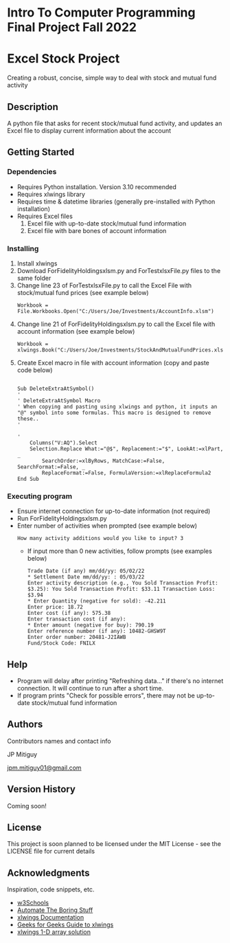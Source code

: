 # Intro To Computer Programming Final Project Fall 2022

# Excel Stock Project

Creating a robust, concise, simple way to deal with stock and mutual fund activity

## Description

A python file that asks for recent stock/mutual fund activity, and updates an Excel file to display current information about the account 

## Getting Started

### Dependencies

* Requires Python installation. Version 3.10 recommended
* Requires xlwings library
* Requires time & datetime libraries (generally pre-installed with Python installation)
* Requires Excel files
    1. Excel file with up-to-date stock/mutual fund information
    2. Excel file with bare bones of account information

### Installing

1. Install xlwings
2. Download ForFidelityHoldingsxlsm.py and ForTestxlsxFile.py files to the same folder
3. Change line 23 of ForTestxlsxFile.py to call the Excel File with stock/mutual fund prices (see example below)
    ```
    Workbook = File.Workbooks.Open("C:/Users/Joe/Investments/AccountInfo.xlsm")
    ```
4. Change line 21 of ForFidelityHoldingsxlsm.py to call the Excel file with account information (see example below)
    ```
    Workbook = xlwings.Book("C:/Users/Joe/Investments/StockAndMutualFundPrices.xlsm")
    ```
5. Create Excel macro in file with account information (copy and paste code below)
    ```
        
    Sub DeleteExtraAtSymbol()
    '
    ' DeleteExtraAtSymbol Macro
    ' When copying and pasting using xlwings and python, it inputs an "@" symbol into some formulas. This macro is designed to remove these..
    '

    '
        Columns("V:AQ").Select
        Selection.Replace What:="@$", Replacement:="$", LookAt:=xlPart, _
            SearchOrder:=xlByRows, MatchCase:=False, SearchFormat:=False, _
            ReplaceFormat:=False, FormulaVersion:=xlReplaceFormula2
    End Sub

    ```
    

### Executing program

* Ensure internet connection for up-to-date information (not required)
* Run ForFidelityHoldingsxlsm.py
* Enter number of activities when prompted (see example below)
    ```
    How many activity additions would you like to input? 3
    ```
    * If input more than 0 new activities, follow prompts (see examples below)
        ```
        Trade Date (if any) mm/dd/yy: 05/02/22
        * Settlement Date mm/dd/yy: : 05/03/22
        Enter activity description (e.g., You Sold Transaction Profit: $3.25): You Sold Transaction Profit: $33.11 Transaction Loss: $3.94
        * Enter Quantity (negative for sold): -42.211
        Enter price: 18.72
        Enter cost (if any): 575.38
        Enter transaction cost (if any): 
        * Enter amount (negative for buy): 790.19
        Enter reference number (if any): 10482-GHSW9T
        Enter order number: 20481-J2IAWB
        Fund/Stock Code: FNILX
        ```

## Help

* Program will delay after printing "Refreshing data..." if there's no internet connection. It will continue to run after a short time.
* If program prints "Check for possible errors", there may not be up-to-date stock/mutual fund information

## Authors

Contributors names and contact info

JP Mitiguy

jpm.mitiguy01@gmail.com

## Version History

Coming soon!
<!-- * 0.2
    * Various bug fixes and optimizations
    * See [commit change]() or See [release history]()
* 0.1
    * Initial Release -->

## License

This project is soon planned to be licensed under the MIT License - see the LICENSE file for current details

## Acknowledgments

Inspiration, code snippets, etc.
* [w3Schools](https://www.w3schools.com/python/default.asp)
* [Automate The Boring Stuff](https://automatetheboringstuff.com/)
* [xlwings Documentation](https://docs.xlwings.org/en/latest/api.html)
* [Geeks for Geeks Guide to xlwings](https://www.geeksforgeeks.org/working-with-excel-files-in-python-using-xlwings/)
* [xlwings 1-D array solution](https://github.com/xlwings/xlwings/issues/398#:~:text=Note%20that%20currently%2C%201d%20arrays%20still%20require%20ndim%3D2%20to%20preserve%20the%20column%20orientation)

